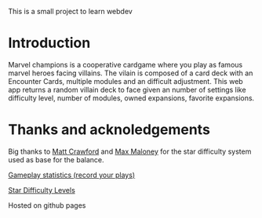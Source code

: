 This is a small project to learn webdev

# Introduction

Marvel champions is a cooperative cardgame where you play as famous marvel heroes facing villains. The vilain is composed of a card deck with an Encounter Cards, multiple modules and an difficult adjustment. This web app returns a random villain deck to face given an number of settings like difficulty level, number of modules, owned expansions, favorite expansions.

# Thanks and acknoledgements

Big thanks to  [Matt Crawford](https://boardgamegeek.com/user/gatchaman) and [Max Maloney](https://boardgamegeek.com/user/Dormammu) for the star difficulty system used as base for the balance.

[Gameplay statistics (record your plays)](https://boardgamegeek.com/thread/2335981/gameplay-statistics-record-your-plays)

[Star Difficulty Levels](https://boardgamegeek.com/thread/2438111/star-difficulty-levels)

Hosted on github pages
